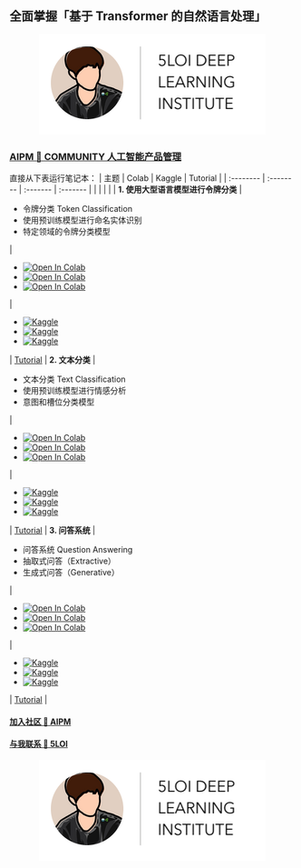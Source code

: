 ## 全面掌握「基于 Transformer 的自然语言处理」

<center><a href="https://5loi.com/about_loi"> <img src="Transformer_NLP/images/DLI_Header.png" alt="Header" style="width: 400px;"/> </a></center>

### [AIPM 🌿 COMMUNITY 人工智能产品管理](https://roadmaps.feishu.cn/wiki/RykrwFxPiiU4T7kZ63bc7Lqdnch)

直接从下表运行笔记本：
| 主题 | Colab | Kaggle | Tutorial |
| :-------- | :-------- | :------- | :------- |
| | | | |
**1. 使用大型语言模型进行令牌分类**
|<ul><li>令牌分类 Token Classification</li><li>使用预训练模型进行命名实体识别</li><li>特定领域的令牌分类模型</li></ul>|<ul><li>[![Open In Colab](https://colab.research.google.com/assets/colab-badge.svg)](https://colab.research.google.com/github/wuloi/5loi-Transformer-NLP/blob/zh/Transformer_NLP/zh/workshops/TokenClassification/00_introduction.ipynb)</li><li>[![Open In Colab](https://colab.research.google.com/assets/colab-badge.svg)](https://colab.research.google.com/github/wuloi/5loi-Transformer-NLP/blob/zh/Transformer_NLP/zh/workshops/TokenClassification/01_named_entity_recognition_with_pre-trained_model.ipynb)</li><li>[![Open In Colab](https://colab.research.google.com/assets/colab-badge.svg)](https://colab.research.google.com/github/wuloi/5loi-Transformer-NLP/blob/zh/Transformer_NLP/zh/workshops/TokenClassification/02_domain-specific_token_classification_model-trained_model.ipynb)</li></ul>|<ul><li>[![Kaggle](https://kaggle.com/static/images/open-in-kaggle.svg)](https://kaggle.com/kernels/welcome?src=https://github.com/wuloi/5loi-Transformer-NLP/blob/zh/Transformer_NLP/zh/workshops/TokenClassification/00_introduction.ipynb)</li><li>[![Kaggle](https://kaggle.com/static/images/open-in-kaggle.svg)](https://kaggle.com/kernels/welcome?src=https://github.com/wuloi/5loi-Transformer-NLP/blob/zh/Transformer_NLP/zh/workshops/TokenClassification/01_named_entity_recognition_with_pre-trained_model.ipynb)</li><li>[![Kaggle](https://kaggle.com/static/images/open-in-kaggle.svg)](https://kaggle.com/kernels/welcome?src=https://github.com/wuloi/5loi-Transformer-NLP/blob/zh/Transformer_NLP/zh/workshops/TokenClassification/02_domain-specific_token_classification_model.ipynb)</li></ul>| [Tutorial](Transformer_NLP/tutorials/Task1-TokenClassification.mp4) |
**2. 文本分类**
|<ul><li>文本分类 Text Classification</li><li>使用预训练模型进行情感分析</li><li>意图和槽位分类模型</li></ul>|<ul><li>[![Open In Colab](https://colab.research.google.com/assets/colab-badge.svg)](https://colab.research.google.com/github/wuloi/5loi-Transformer-NLP/blob/zh/Transformer_NLP/zh/workshops/TextClassification/00_introduction.ipynb)</li><li>[![Open In Colab](https://colab.research.google.com/assets/colab-badge.svg)](https://colab.research.google.com/github/wuloi/5loi-Transformer-NLP/blob/zh/Transformer_NLP/zh/workshops/TextClassification/01_sentiment_analysis.ipynb)</li><li>[![Open In Colab](https://colab.research.google.com/assets/colab-badge.svg)](https://colab.research.google.com/github/wuloi/5loi-Transformer-NLP/blob/zh/Transformer_NLP/zh/workshops/TextClassification/02_intent_and_slot_classification.ipynb)</li></ul>|<ul><li>[![Kaggle](https://kaggle.com/static/images/open-in-kaggle.svg)](https://kaggle.com/kernels/welcome?src=https://github.com/wuloi/5loi-Transformer-NLP/blob/zh/Transformer_NLP/zh/workshops/TextClassification/00_introduction.ipynb)</li><li>[![Kaggle](https://kaggle.com/static/images/open-in-kaggle.svg)](https://kaggle.com/kernels/welcome?src=https://github.com/wuloi/5loi-Transformer-NLP/blob/zh/Transformer_NLP/zh/workshops/TextClassification/01_sentiment_analysis.ipynb)</li><li>[![Kaggle](https://kaggle.com/static/images/open-in-kaggle.svg)](https://kaggle.com/kernels/welcome?src=https://github.com/wuloi/5loi-Transformer-NLP/blob/zh/Transformer_NLP/zh/workshops/TextClassification/02_intent_and_slot_classification.ipynb)</li></ul>| [Tutorial](Transformer_NLP/tutorials/Task2-TextClassification.mp4) |
**3. 问答系统**
|<ul><li>问答系统 Question Answering</li><li>抽取式问答（Extractive）</li><li>生成式问答（Generative）</li></ul>|<ul><li>[![Open In Colab](https://colab.research.google.com/assets/colab-badge.svg)](https://colab.research.google.com/github/wuloi/5loi-Transformer-NLP/blob/zh/Transformer_NLP/zh/workshops/QuestionAnswering/00_introduction.ipynb)</li><li>[![Open In Colab](https://colab.research.google.com/assets/colab-badge.svg)](https://colab.research.google.com/github/wuloi/5loi-Transformer-NLP/blob/zh/Transformer_NLP/zh/workshops/QuestionAnswering/01_extractive_question_answering.ipynb)</li><li>[![Open In Colab](https://colab.research.google.com/assets/colab-badge.svg)](https://colab.research.google.com/github/wuloi/5loi-Transformer-NLP/blob/zh/Transformer_NLP/zh/workshops/QuestionAnswering/02_generative_question_answering.ipynb)</li></ul>|<ul><li>[![Kaggle](https://kaggle.com/static/images/open-in-kaggle.svg)](https://kaggle.com/kernels/welcome?src=https://github.com/wuloi/5loi-Transformer-NLP/blob/zh/Transformer_NLP/zh/workshops/QuestionAnswering/00_introduction.ipynb)</li><li>[![Kaggle](https://kaggle.com/static/images/open-in-kaggle.svg)](https://kaggle.com/kernels/welcome?src=https://github.com/wuloi/5loi-Transformer-NLP/blob/zh/Transformer_NLP/zh/workshops/QuestionAnswering/01_extractive_question_answering.ipynb)</li><li>[![Kaggle](https://kaggle.com/static/images/open-in-kaggle.svg)](https://kaggle.com/kernels/welcome?src=https://github.com/wuloi/5loi-Transformer-NLP/blob/zh/Transformer_NLP/zh/workshops/QuestionAnswering/02_generative_question_answering.ipynb)</li></ul>| [Tutorial](Transformer_NLP/tutorials/Task3-QuestionAnswering.mp4) |


#### [加入社区 🌿 AIPM](https://www.theforage.cn/community)
#### [与我联系 🐬 5LOI](https://5loi.com/about_loi)

<center><a href="https://5loi.com/about_loi"> <img src="Transformer_NLP/images/DLI_Header.png" alt="Header" style="width: 400px;"/> </a></center>

